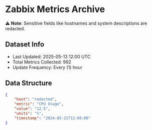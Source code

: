 # Zabbix Metrics Archive

⚠️ **Note**: Sensitive fields like hostnames and system descriptions are redacted.

## Dataset Info
- Last Updated: 2025-05-13 12:00 UTC
- Total Metrics Collected: 992
- Update Frequency: Every (1) hour

## Data Structure
```json
{
    "host": "redacted",
    "metric": "CPU Usage",
    "value": "12.5",
    "units": "%",
    "timestamp": "2024-05-21T12:00:00"
}
```
